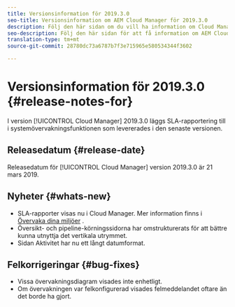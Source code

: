 ```yaml
---
title: Versionsinformation för 2019.3.0
seo-title: Versionsinformation om AEM Cloud Manager för 2019.3.0
description: Följ den här sidan om du vill ha information om Cloud Manager version 2019.3.0.
seo-description: Följ den här sidan för att få information om AEM Cloud Manager version 2019.3.0.
translation-type: tm+mt
source-git-commit: 28780dc73a6787b7f3e715965e580534344f3602

---
```



# Versionsinformation för 2019.3.0 {#release-notes-for}

I version [!UICONTROL Cloud Manager] 2019.3.0 läggs SLA-rapportering till i systemövervakningsfunktionen som levererades i den senaste versionen.

## Releasedatum {#release-date}

Releasedatum för [!UICONTROL Cloud Manager] version 2019.3.0 är 21 mars 2019.

## Nyheter {#whats-new}

* SLA-rapporter visas nu i Cloud Manager. Mer information finns i [Övervaka dina miljöer](monitor-your-environments.md) .
* Översikt- och pipeline-körningssidorna har omstrukturerats för att bättre kunna utnyttja det vertikala utrymmet.
* Sidan Aktivitet har nu ett långt datumformat.

## Felkorrigeringar {#bug-fixes}

* Vissa övervakningsdiagram visades inte enhetligt.
* Om övervakningen var felkonfigurerad visades felmeddelandet oftare än det borde ha gjort.
